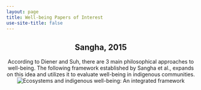 ```yaml
---
layout: page
title: Well-being Papers of Interest 
use-site-title: false
---
```


<center>
  
## Sangha, 2015

According to Diener and Suh, there are 3 main philosophical approaches to well-being. The following framework established by Sangha et al., expands on this idea and utilizes it to evaluate well-being in indigenous communities.
![Ecosystems and indigenous well-being: An integrated framework](10.1016/j.gecco.2015.06.008)

</center>
